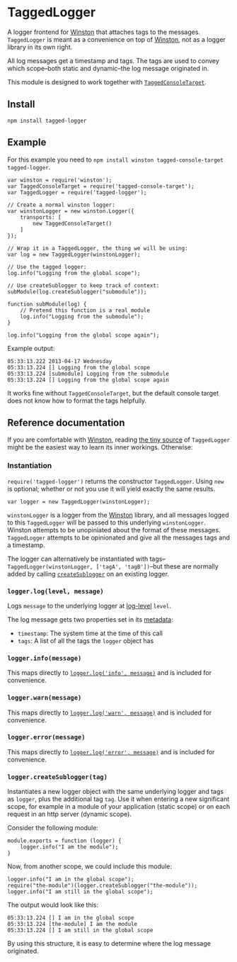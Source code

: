 TaggedLogger
============

A logger frontend for [Winston][winston] that attaches tags to the messages. `TaggedLogger` is meant as a convenience on top of [Winston][winston], not as a logger library in its own right.

All log messages get a timestamp and tags. The tags are used to convey which scope–both static and dynamic–the log message originated in.

This module is designed to work together with [`TaggedConsoleTarget`](https://npmjs.org/package/tagged-console-target).

Install
-------

    npm install tagged-logger

Example
-------

For this example you need to `npm install winston tagged-console-target tagged-logger`.

    var winston = require('winston');
    var TaggedConsoleTarget = require('tagged-console-target');
    var TaggedLogger = require('tagged-logger');

    // Create a normal winston logger:
    var winstonLogger = new winston.Logger({
        transports: [
            new TaggedConsoleTarget()
        ]
    });

    // Wrap it in a TaggedLogger, the thing we will be using:
    var log = new TaggedLogger(winstonLogger);

    // Use the tagged logger:
    log.info("Logging from the global scope");

    // Use createSublogger to keep track of context:
    subModule(log.createSublogger("submodule"));

    function subModule(log) {
        // Pretend this function is a real module
        log.info("Logging from the submodule");
    }

    log.info("Logging from the global scope again");

Example output:

    05:33:13.222 2013-04-17 Wednesday
    05:33:13.224 [] Logging from the global scope
    05:33:13.224 [submodule] Logging from the submodule
    05:33:13.224 [] Logging from the global scope again

It works fine without `TaggedConsoleTarget`, but the default console target does not know how to format the tags helpfully.

Reference documentation
-----------------------
If you are comfortable with [Winston][winston], reading [the tiny source](https://bitbucket.org/maghoff/tagged-logger/src/tip/index.js) of `TaggedLogger` might be the easiest way to learn its inner workings. Otherwise:

### Instantiation ###
`require('tagged-logger')` returns the constructor `TaggedLogger`. Using `new` is optional; whether or not you use it will yield exactly the same results.

    var logger = new TaggedLogger(winstonLogger);

`winstonLogger` is a logger from the [Winston][winston] library, and all messages logged to this `TaggedLogger` will be passed to this underlying `winstonLogger`. Winston attempts to be unopiniated about the format of these messages. `TaggedLogger` attempts to be opinionated and give all the messages tags and a timestamp.

The logger can alternatively be instantiated with tags–`TaggedLogger(winstonLogger, ['tagA', 'tagB'])`–but these are normally added by calling [`createSublogger`](#createSublogger) on an existing logger.

<div id="log"></div>

### `logger.log(level, message)` ###
Logs `message` to the underlying logger at [log-level](https://github.com/flatiron/winston#logging-levels) `level`.

The log message gets two properties set in its [metadata](https://github.com/flatiron/winston#logging-with-metadata):

 * `timestamp`: The system time at the time of this call
 * `tags`: A list of all the tags the `logger` object has

### `logger.info(message)` ###
This maps directly to [`logger.log('info', message)`](#log) and is included for convenience.

### `logger.warn(message)` ###
This maps directly to [`logger.log('warn', message)`](#log) and is included for convenience.

### `logger.error(message)` ###
This maps directly to [`logger.log('error', message)`](#log) and is included for convenience.

<div id="createSublogger"></div>

### `logger.createSublogger(tag)` ###
Instantiates a new logger object with the same underlying logger and tags as `logger`, plus the additional tag `tag`. Use it when entering a new significant scope, for example in a module of your application (static scope) or on each request in an http server (dynamic scope).

Consider the following module:

    module.exports = function (logger) {
        logger.info("I am the module");
    }

Now, from another scope, we could include this module:

    logger.info("I am in the global scope");
    require("the-module")(logger.createSublogger("the-module"));
    logger.info("I am still in the global scope");

The output would look like this:

    05:33:13.224 [] I am in the global scope
    05:33:13.224 [the-module] I am the module
    05:33:13.224 [] I am still in the global scope

By using this structure, it is easy to determine where the log message originated.


[winston]: https://npmjs.org/package/winston
